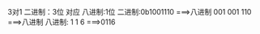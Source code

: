 3对1  二进制：3位 对应 八进制:1位
			二进制:0b1001110  ===>八进制 
				001	001 110   ===>八进制
		八进制:  1   1   6    ===>0116 